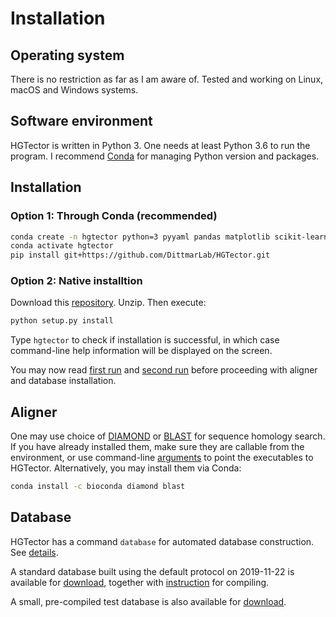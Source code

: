 Installation
============

## Operating system

There is no restriction as far as I am aware of. Tested and working on Linux, macOS and Windows systems.

## Software environment

HGTector is written in Python 3. One needs at least Python 3.6 to run the program. I recommend [Conda](https://docs.conda.io/en/latest/) for managing Python version and packages.

## Installation

### Option 1: Through Conda (recommended)

```bash
conda create -n hgtector python=3 pyyaml pandas matplotlib scikit-learn
conda activate hgtector
pip install git+https://github.com/DittmarLab/HGTector.git
```

### Option 2: Native installtion

Download this [repository](https://github.com/DittmarLab/HGTector/archive/master.zip). Unzip. Then execute:

```bash
python setup.py install
```


Type `hgtector` to check if installation is successful, in which case command-line help information will be displayed on the screen.

You may now read [first run](1strun.md) and [second run](2ndrun.md) before proceeding with aligner and database installation.

## Aligner

One may use choice of [DIAMOND](https://github.com/bbuchfink/diamond) or [BLAST](https://blast.ncbi.nlm.nih.gov/Blast.cgi?PAGE=Proteins) for sequence homology search. If you have already installed them, make sure they are callable from the environment, or use command-line [arguments](search.md#Local-search-behaviors) to point the executables to HGTector. Alternatively, you may install them via Conda:

```bash
conda install -c bioconda diamond blast
```

## Database

HGTector has a command `database` for automated database construction. See [details](database.md).

A standard database built using the default protocol on 2019-11-22 is available for [download](https://www.dropbox.com/s/qdnfgzdcjadlm4i/hgtdb_20191021.tar.xz?dl=0), together with [instruction](database.md#Manual-compiling) for compiling.

A small, pre-compiled test database is also available for [download](https://www.dropbox.com/s/46v3uc708rvc5rc/ref107.tar.xz?dl=0).
